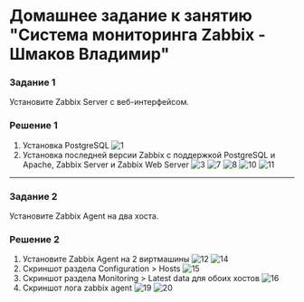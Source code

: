 # Домашнее задание к занятию "Система мониторинга Zabbix - Шмаков Владимир"

### Задание 1
Установите Zabbix Server с веб-интерфейсом.

### Решение 1
1. Установка PostgreSQL
![1](https://github.com/user-attachments/assets/21be1d12-3548-4fd4-ac6e-6e44853f2d1a)
2. Установка последней версии Zabbix с поддержкой PostgreSQL и Apache, Zabbix Server и Zabbix Web Server
![3](https://github.com/user-attachments/assets/d924b2d0-7b32-4804-8fae-ec993dddc704)
![7](https://github.com/user-attachments/assets/aebc0f30-19fd-4b3b-a937-b5e1db894a8e)
![8](https://github.com/user-attachments/assets/1b312302-23a1-4481-9eb5-0c8fa213d86e)
![10](https://github.com/user-attachments/assets/4a4a704b-0318-41cc-bb42-6b59386a8448)
![11](https://github.com/user-attachments/assets/b258ca2f-aa58-4452-884b-14a7967bc974)



---

### Задание 2
Установите Zabbix Agent на два хоста.

### Решение 2
1. Установите Zabbix Agent на 2 виртмашины
![12](https://github.com/user-attachments/assets/a23301ee-2848-43ae-903a-e76d78fb201a)
![14](https://github.com/user-attachments/assets/ac9bbc83-e997-4a45-9093-51bac1c7fe90)
2. Скриншот раздела Configuration > Hosts
![15](https://github.com/user-attachments/assets/cc5533cf-bcb7-465e-815c-f64ec2662093)
3. Скриншот раздела Monitoring > Latest data для обоих хостов
![16](https://github.com/user-attachments/assets/945f6f4f-e2bd-47c3-8de2-d6c5af6953e0)
4. Скриншот лога zabbix agent
![19](https://github.com/user-attachments/assets/303699bd-fbe8-458c-93e6-2f996bc47d0c)
![20](https://github.com/user-attachments/assets/04aab23b-e767-4b24-a613-42a393cb61df)
